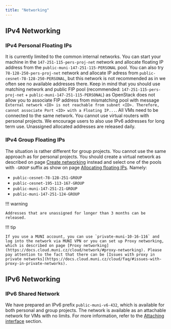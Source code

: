 ```yaml
---
title: "Networking"
---
```

## IPv4 Networking

### IPv4 Personal Floating IPs

It is currently limited to the common internal networks. You can start your machine in the `147-251-115-pers-proj-net` network and allocate floating IP address from the `public-muni-147-251-115-PERSONAL` pool. You can also try `78-128-250-pers-proj-net` network and allocate IP adress from `public-cesnet-78-128-250-PERSONAL`, but this network is not recommended as in we often see no available addresses there. Keep in mind that you should use matching network and public FIP pool (recommended: `147-251-115-pers-proj-net` + `public-muni-147-251-115-PERSONAL`) as OpenStack does not allow you to associate FIP address from mismatching pool with message `External network <ID> is not reachable from subnet <ID>. Therefore, cannot associate Port <ID> with a Floating IP...`. All VMs need to be connected to the same network. You cannot use virtual routers with personal projects. We encourage users to also use IPv6 addresses for long term use. Unassigned allocated addresses are released daily.

### IPv4 Group Floating IPs

The situation is rather different for group projects. You cannot use the same approach as for personal projects. You should create a virtual network as described on page [Create networking](../../how-to-guides/create-networking.md) instead and select one of the pools with `-GROUP` suffix as show on page [Allocating floating IPs](../../how-to-guides/managing-floating-ips.md). Namely:

 - `public-cesnet-78-128-251-GROUP`
 - `public-cesnet-195-113-167-GROUP`
 - `public-muni-147-251-21-GROUP`
 - `public-muni-147-251-124-GROUP`

!!! warning

    Addresses that are unassigned for longer than 3 months can be released.


!!! tip

    If you use a MUNI account, you can use `private-muni-10-16-116` and log into the network via MUNI VPN or you can set up Proxy networking, which is described on page [Proxy networking](https://docs.cloud.muni.cz/cloud/network/#proxy-networking). Please pay attention to the fact that there can be [Issues with proxy in private networks](https://docs.cloud.muni.cz/cloud/faq/#issues-with-proxy-in-private-networks).

## IPv6 Networking

### IPv6 Shared Network

We have prepared an IPv6 prefix `public-muni-v6-432`, which is available for both personal and group projects. The network is available as an attachable network for VMs with no limits. For more information, refer to the [Attaching interface](../how-to-guides/attaching-interface.md) section.
